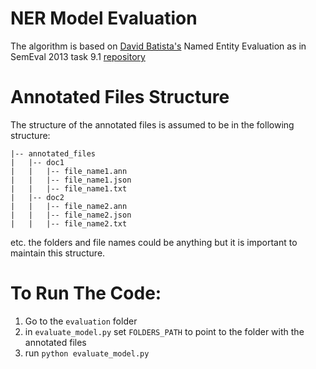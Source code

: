 # NER Model Evaluation
The algorithm is based on [David Batista's](https://www.davidsbatista.net/blog/2018/05/09/Named_Entity_Evaluation/) Named Entity Evaluation as in SemEval 2013 task 9.1 [repository](https://github.com/davidsbatista/NER-Evaluation)

# Annotated Files Structure
The structure of the annotated files is assumed to be in the following structure:
```
|-- annotated_files
|   |-- doc1
|   |   |-- file_name1.ann
|   |   |-- file_name1.json
|   |   |-- file_name1.txt
|   |-- doc2
|   |   |-- file_name2.ann
|   |   |-- file_name2.json
|   |   |-- file_name2.txt
```
etc. the folders and file names could be anything but it is important to maintain this structure.

# To Run The Code:
1. Go to the `evaluation` folder
2. in `evaluate_model.py` set `FOLDERS_PATH` to point to the folder with the annotated files
3. run `python evaluate_model.py`